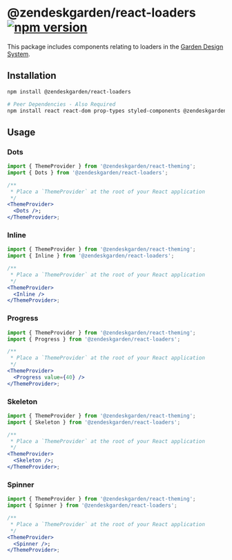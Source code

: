 # @zendeskgarden/react-loaders [![npm version](https://flat.badgen.net/npm/v/@zendeskgarden/react-loaders)](https://www.npmjs.com/package/@zendeskgarden/react-loaders)

This package includes components relating to loaders in the
[Garden Design System](https://zendeskgarden.github.io/).

## Installation

```sh
npm install @zendeskgarden/react-loaders

# Peer Dependencies - Also Required
npm install react react-dom prop-types styled-components @zendeskgarden/react-theming
```

## Usage

### Dots

```jsx
import { ThemeProvider } from '@zendeskgarden/react-theming';
import { Dots } from '@zendeskgarden/react-loaders';

/**
 * Place a `ThemeProvider` at the root of your React application
 */
<ThemeProvider>
  <Dots />;
</ThemeProvider>;
```

### Inline

```jsx
import { ThemeProvider } from '@zendeskgarden/react-theming';
import { Inline } from '@zendeskgarden/react-loaders';

/**
 * Place a `ThemeProvider` at the root of your React application
 */
<ThemeProvider>
  <Inline />
</ThemeProvider>;
```

### Progress

```jsx
import { ThemeProvider } from '@zendeskgarden/react-theming';
import { Progress } from '@zendeskgarden/react-loaders';

/**
 * Place a `ThemeProvider` at the root of your React application
 */
<ThemeProvider>
  <Progress value={40} />
</ThemeProvider>;
```

### Skeleton

```jsx
import { ThemeProvider } from '@zendeskgarden/react-theming';
import { Skeleton } from '@zendeskgarden/react-loaders';

/**
 * Place a `ThemeProvider` at the root of your React application
 */
<ThemeProvider>
  <Skeleton />;
</ThemeProvider>;
```

### Spinner

```jsx
import { ThemeProvider } from '@zendeskgarden/react-theming';
import { Spinner } from '@zendeskgarden/react-loaders';

/**
 * Place a `ThemeProvider` at the root of your React application
 */
<ThemeProvider>
  <Spinner />;
</ThemeProvider>;
```
